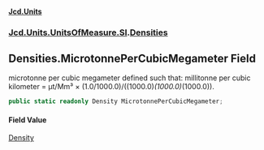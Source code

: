 #### [Jcd.Units](index.md 'index')
### [Jcd.Units.UnitsOfMeasure.SI](Jcd.Units.UnitsOfMeasure.SI.md 'Jcd.Units.UnitsOfMeasure.SI').[Densities](Densities.md 'Jcd.Units.UnitsOfMeasure.SI.Densities')

## Densities.MicrotonnePerCubicMegameter Field

microtonne per cubic megameter defined such that: millitonne per cubic kilometer = μt/Mm³ ×
(1.0/1000.0)/((1000.0)*(1000.0)*(1000.0)).

```csharp
public static readonly Density MicrotonnePerCubicMegameter;
```

#### Field Value
[Density](Density.md 'Jcd.Units.UnitTypes.Density')